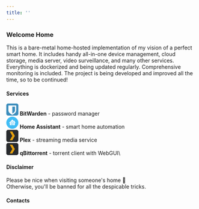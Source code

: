 ```yaml
---
title: ''
---
```

### Welcome Home
This is a bare-metal home-hosted implementation of my vision of a perfect smart home. It includes handy all-in-one device management, cloud storage, media server, video surveillance, and many other services. Everything is dockerized and being updated regularly. Comprehensive monitoring is included. The project is being developed and improved all the time, so to be continued!

#### Services
![BitWarden](image/bitwarden.png) **BitWarden** - password manager\
![Home Assistant](image/home-assistant.png) **Home Assistant** - smart home automation\
![Plex](image/plex.png) **Plex** - streaming media service\
![qBittorrent](image/plex.png) **qBittorrent** - torrent client with WebGUI\

#### Disclaimer
Please be nice when visiting someone's home 🙂\
Otherwise, you'll be banned for all the despicable tricks.

#### Contacts